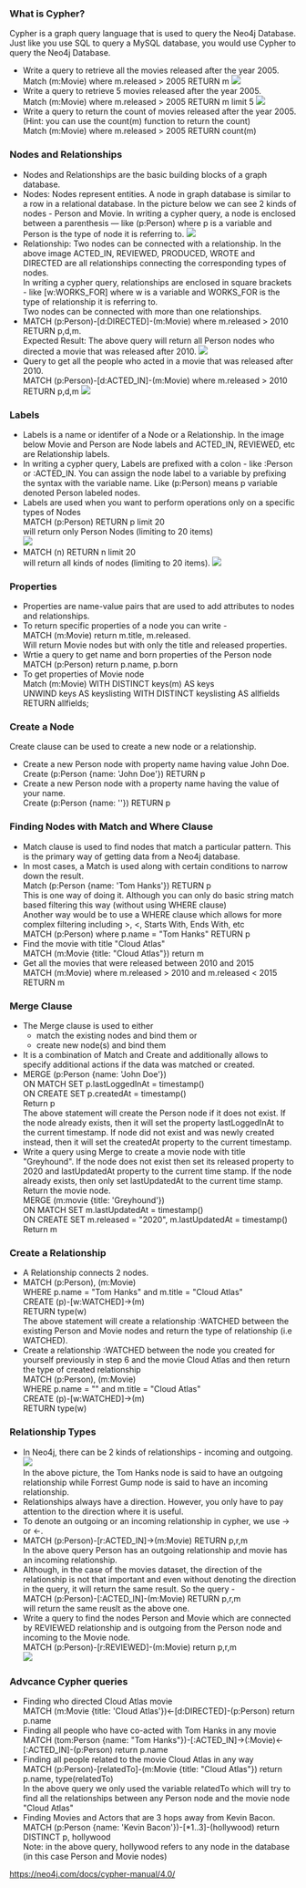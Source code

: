 ### What is Cypher?
Cypher is a graph query language that is used to query the Neo4j Database. Just like you use SQL to query a MySQL database, you would use Cypher to query the Neo4j Database.
* Write a query to retrieve all the movies released after the year 2005. </br>
Match (m:Movie) where m.released > 2005 RETURN m
![](https://github.com/sandhyaparna/NoSQL-BigData/blob/master/NoSQL%20systems/Images/Cypher1.png)
* Write a query to retrieve 5 movies released after the year 2005. </br>
Match (m:Movie) where m.released > 2005 RETURN m limit 5
![](https://github.com/sandhyaparna/NoSQL-BigData/blob/master/NoSQL%20systems/Images/Cypher2.PNG)
* Write a query to return the count of movies released after the year 2005. (Hint: you can use the count(m) function to return the count) </br>
Match (m:Movie) where m.released > 2005 RETURN count(m)

### Nodes and Relationships
* Nodes and Relationships are the basic building blocks of a graph database.
* Nodes: Nodes represent entities. A node in graph database is similar to a row in a relational database. In the picture below we can see 2 kinds of nodes - Person and Movie. In writing a cypher query, a node is enclosed between a parenthesis — like (p:Person) where p is a variable and Person is the type of node it is referring to.
![](https://github.com/sandhyaparna/NoSQL-BigData/blob/master/NoSQL%20systems/Images/Realtionship1.PNG)
* Relationship: Two nodes can be connected with a relationship. In the above image ACTED_IN, REVIEWED, PRODUCED, WROTE and DIRECTED are all relationships connecting the corresponding types of nodes. </br>
In writing a cypher query, relationships are enclosed in square brackets - like [w:WORKS_FOR] where w is a variable and WORKS_FOR is the type of relationship it is referring to. </br>
Two nodes can be connected with more than one relationships. </br>
* MATCH (p:Person)-[d:DIRECTED]-(m:Movie) where m.released > 2010 RETURN p,d,m. </br>
Expected Result: The above query will return all Person nodes who directed a movie that was released after 2010.
![](https://github.com/sandhyaparna/NoSQL-BigData/blob/master/NoSQL%20systems/Images/Realtionship2.PNG)
* Query to get all the people who acted in a movie that was released after 2010. </br>
MATCH (p:Person)-[d:ACTED_IN]-(m:Movie) where m.released > 2010 RETURN p,d,m
![](https://github.com/sandhyaparna/NoSQL-BigData/blob/master/NoSQL%20systems/Images/Realtionship3.PNG)

### Labels
* Labels is a name or identifer of a Node or a Relationship. In the image below Movie and Person are Node labels and ACTED_IN, REVIEWED, etc are Relationship labels.
* In writing a cypher query, Labels are prefixed with a colon - like :Person or :ACTED_IN. You can assign the node label to a variable by prefixing the syntax with the variable name. Like (p:Person) means p variable denoted Person labeled nodes.
* Labels are used when you want to perform operations only on a specific types of Nodes </br>
MATCH (p:Person) RETURN p limit 20 </br>
will return only Person Nodes (limiting to 20 items)  </br>
![](https://github.com/sandhyaparna/NoSQL-BigData/blob/master/NoSQL%20systems/Images/Labels2.png)
* MATCH (n) RETURN n limit 20 </br>
will return all kinds of nodes (limiting to 20 items).
![](https://github.com/sandhyaparna/NoSQL-BigData/blob/master/NoSQL%20systems/Images/Labels1.png)

### Properties
* Properties are name-value pairs that are used to add attributes to nodes and relationships.
* To return specific properties of a node you can write - </br>
MATCH (m:Movie) return m.title, m.released.  </br>
Will return Movie nodes but with only the title and released properties.  </br>
* Wrtie a query to get name and born properties of the Person node  </br>
MATCH (p:Person) return p.name, p.born
* To get properties of Movie node  </br>
Match (m:Movie)  WITH DISTINCT keys(m) AS keys  </br>
UNWIND keys AS keyslisting WITH DISTINCT keyslisting AS allfields  </br>
RETURN allfields;  </br>

### Create a Node
Create clause can be used to create a new node or a relationship.
*  Create a new Person node with property name having value John Doe. </br>
Create (p:Person {name: 'John Doe'}) RETURN p
* Create a new Person node with a property name having the value of your name.  </br>
Create (p:Person {name: '<Your Name>'}) RETURN p

### Finding Nodes with Match and Where Clause
* Match clause is used to find nodes that match a particular pattern. This is the primary way of getting data from a Neo4j database.
* In most cases, a Match is used along with certain conditions to narrow down the result. </br>
Match (p:Person {name: 'Tom Hanks'}) RETURN p </br>
This is one way of doing it. Although you can only do basic string match based filtering this way (without using WHERE clause) </br>
Another way would be to use a WHERE clause which allows for more complex filtering including >, <, Starts With, Ends With, etc  </br>
MATCH (p:Person) where p.name = "Tom Hanks" RETURN p
* Find the movie with title "Cloud Atlas" </br>
MATCH (m:Movie {title: "Cloud Atlas"}) return m
* Get all the movies that were released between 2010 and 2015 </br>
MATCH (m:Movie) where m.released > 2010 and m.released < 2015 RETURN m

### Merge Clause
* The Merge clause is used to either
  * match the existing nodes and bind them or
  * create new node(s) and bind them
* It is a combination of Match and Create and additionally allows to specify additional actions if the data was matched or created.
* MERGE (p:Person {name: 'John Doe'}) </br>
ON MATCH SET p.lastLoggedInAt = timestamp() </br>
ON CREATE SET p.createdAt = timestamp() </br>
Return p </br>
The above statement will create the Person node if it does not exist. If the node already exists, then it will set the property lastLoggedInAt to the current timestamp. If node did not exist and was newly created instead, then it will set the createdAt property to the current timestamp.
* Write a query using Merge to create a movie node with title "Greyhound". If the node does not exist then set its released property to 2020 and lastUpdatedAt property to the current time stamp. If the node already exists, then only set lastUpdatedAt to the current time stamp. Return the movie node. </br>
MERGE (m:movie {title: 'Greyhound'}) </br>
ON MATCH SET m.lastUpdatedAt = timestamp() </br>
ON CREATE SET m.released = "2020", m.lastUpdatedAt = timestamp() </br>
Return m </br>

### Create a Relationship
* A Relationship connects 2 nodes.
* MATCH (p:Person), (m:Movie) </br>
WHERE p.name = "Tom Hanks" and m.title = "Cloud Atlas" </br>
CREATE (p)-[w:WATCHED]->(m) </br>
RETURN type(w) </br>
The above statement will create a relationship :WATCHED between the existing Person and Movie nodes and return the type of relationship (i.e WATCHED).
* Create a relationship :WATCHED between the node you created for yourself previously in step 6 and the movie Cloud Atlas and then return the type of created relationship </br>
MATCH (p:Person), (m:Movie) </br>
WHERE p.name = "<Your Name>" and m.title = "Cloud Atlas" </br>
CREATE (p)-[w:WATCHED]->(m) </br>
RETURN type(w) </br>

### Relationship Types
* In Neo4j, there can be 2 kinds of relationships - incoming and outgoing.
![](https://github.com/sandhyaparna/NoSQL-BigData/blob/master/NoSQL%20systems/Images/RealtionshipTypes1.PNG) </br>
In the above picture, the Tom Hanks node is said to have an outgoing relationship while Forrest Gump node is said to have an incoming relationship.
* Relationships always have a direction. However, you only have to pay attention to the direction where it is useful.
* To denote an outgoing or an incoming relationship in cypher, we use → or ←.
* MATCH (p:Person)-[r:ACTED_IN]->(m:Movie) RETURN p,r,m </br>
In the above query Person has an outgoing relationship and movie has an incoming relationship.
* Although, in the case of the movies dataset, the direction of the relationship is not that important and even without denoting the direction in the query, it will return the same result. So the query - </br>
MATCH (p:Person)-[:ACTED_IN]-(m:Movie) RETURN p,r,m </br>
will return the same reuslt as the above one. </br>
* Write a query to find the nodes Person and Movie which are connected by REVIEWED relationship and is outgoing from the Person node and incoming to the Movie node. </br>
MATCH (p:Person)-[r:REVIEWED]-(m:Movie) return p,r,m </br>
![](https://github.com/sandhyaparna/NoSQL-BigData/blob/master/NoSQL%20systems/Images/RealtionshipTypes2.png)

### Advcance Cypher queries
* Finding who directed Cloud Atlas movie </br>
MATCH (m:Movie {title: 'Cloud Atlas'})<-[d:DIRECTED]-(p:Person) return p.name
* Finding all people who have co-acted with Tom Hanks in any movie </br>
MATCH (tom:Person {name: "Tom Hanks"})-[:ACTED_IN]->(:Movie)<-[:ACTED_IN]-(p:Person) return p.name
* Finding all people related to the movie Cloud Atlas in any way </br>
MATCH (p:Person)-[relatedTo]-(m:Movie {title: "Cloud Atlas"}) return p.name, type(relatedTo) </br>
In the above query we only used the variable relatedTo which will try to find all the relationships between any Person node and the movie node "Cloud Atlas"
* Finding Movies and Actors that are 3 hops away from Kevin Bacon. </br>
MATCH (p:Person {name: 'Kevin Bacon'})-[*1..3]-(hollywood) return DISTINCT p, hollywood </br>
Note: in the above query, hollywood refers to any node in the database (in this case Person and Movie nodes)

https://neo4j.com/docs/cypher-manual/4.0/











